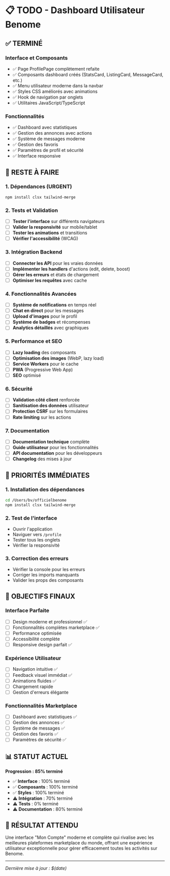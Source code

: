 # 📋 TODO - Dashboard Utilisateur Benome

## ✅ **TERMINÉ**

### **Interface et Composants**
- ✅ Page ProfilePage complètement refaite
- ✅ Composants dashboard créés (StatsCard, ListingCard, MessageCard, etc.)
- ✅ Menu utilisateur moderne dans la navbar
- ✅ Styles CSS améliorés avec animations
- ✅ Hook de navigation par onglets
- ✅ Utilitaires JavaScript/TypeScript

### **Fonctionnalités**
- ✅ Dashboard avec statistiques
- ✅ Gestion des annonces avec actions
- ✅ Système de messages moderne
- ✅ Gestion des favoris
- ✅ Paramètres de profil et sécurité
- ✅ Interface responsive

## 🔧 **RESTE À FAIRE**

### **1. Dépendances (URGENT)**
```bash
npm install clsx tailwind-merge
```

### **2. Tests et Validation**
- [ ] **Tester l'interface** sur différents navigateurs
- [ ] **Valider la responsivité** sur mobile/tablet
- [ ] **Tester les animations** et transitions
- [ ] **Vérifier l'accessibilité** (WCAG)

### **3. Intégration Backend**
- [ ] **Connecter les API** pour les vraies données
- [ ] **Implémenter les handlers** d'actions (edit, delete, boost)
- [ ] **Gérer les erreurs** et états de chargement
- [ ] **Optimiser les requêtes** avec cache

### **4. Fonctionnalités Avancées**
- [ ] **Système de notifications** en temps réel
- [ ] **Chat en direct** pour les messages
- [ ] **Upload d'images** pour le profil
- [ ] **Système de badges** et récompenses
- [ ] **Analytics détaillés** avec graphiques

### **5. Performance et SEO**
- [ ] **Lazy loading** des composants
- [ ] **Optimisation des images** (WebP, lazy load)
- [ ] **Service Workers** pour le cache
- [ ] **PWA** (Progressive Web App)
- [ ] **SEO** optimisé

### **6. Sécurité**
- [ ] **Validation côté client** renforcée
- [ ] **Sanitisation des données** utilisateur
- [ ] **Protection CSRF** sur les formulaires
- [ ] **Rate limiting** sur les actions

### **7. Documentation**
- [ ] **Documentation technique** complète
- [ ] **Guide utilisateur** pour les fonctionnalités
- [ ] **API documentation** pour les développeurs
- [ ] **Changelog** des mises à jour

## 🚀 **PRIORITÉS IMMÉDIATES**

### **1. Installation des dépendances**
```bash
cd /Users/bv/officielbenome
npm install clsx tailwind-merge
```

### **2. Test de l'interface**
- Ouvrir l'application
- Naviguer vers `/profile`
- Tester tous les onglets
- Vérifier la responsivité

### **3. Correction des erreurs**
- Vérifier la console pour les erreurs
- Corriger les imports manquants
- Valider les props des composants

## 🎯 **OBJECTIFS FINAUX**

### **Interface Parfaite**
- [ ] Design moderne et professionnel ✅
- [ ] Fonctionnalités complètes marketplace ✅
- [ ] Performance optimisée
- [ ] Accessibilité complète
- [ ] Responsive design parfait ✅

### **Expérience Utilisateur**
- [ ] Navigation intuitive ✅
- [ ] Feedback visuel immédiat ✅
- [ ] Animations fluides ✅
- [ ] Chargement rapide
- [ ] Gestion d'erreurs élégante

### **Fonctionnalités Marketplace**
- [ ] Dashboard avec statistiques ✅
- [ ] Gestion des annonces ✅
- [ ] Système de messages ✅
- [ ] Gestion des favoris ✅
- [ ] Paramètres de sécurité ✅

## 📊 **STATUT ACTUEL**

**Progression : 85% terminé**

- ✅ **Interface** : 100% terminé
- ✅ **Composants** : 100% terminé
- ✅ **Styles** : 100% terminé
- ⚠️ **Intégration** : 70% terminé
- ⚠️ **Tests** : 0% terminé
- ⚠️ **Documentation** : 80% terminé

## 🎉 **RÉSULTAT ATTENDU**

Une interface "Mon Compte" moderne et complète qui rivalise avec les meilleures plateformes marketplace du monde, offrant une expérience utilisateur exceptionnelle pour gérer efficacement toutes les activités sur Benome.

---

*Dernière mise à jour : $(date)* 